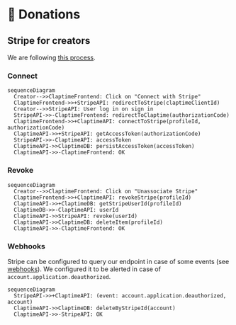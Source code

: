 # 💸 Donations

## Stripe for creators

We are following [this process](https://stripe.com/docs/connect/standard-accounts).

### Connect

```mermaid
sequenceDiagram
  Creator-->>ClaptimeFrontend: Click on "Connect with Stripe"
  ClaptimeFrontend->>+StripeAPI: redirectToStripe(claptimeClientId)
  Creator-->>StripeAPI: User log in on sign in
  StripeAPI->>-ClaptimeFrontend: redirectToClaptime(authorizationCode)
  ClaptimeFrontend->>+ClaptimeAPI: connectToStripe(profileId, authorizationCode)
  ClaptimeAPI->>+StripeAPI: getAccessToken(authorizationCode)
  StripeAPI->>-ClaptimeAPI: accessToken
  ClaptimeAPI->>ClaptimeDB: persistAccessToken(accessToken)
  ClaptimeAPI->>-ClaptimeFrontend: OK
```

### Revoke

```mermaid
sequenceDiagram
  Creator-->>ClaptimeFrontend: Click on "Unassociate Stripe"
  ClaptimeFrontend->>+ClaptimeAPI: revokeStripe(profileId)
  ClaptimeAPI->>+ClaptimeDB: getStripeUserId(profileId)
  ClaptimeDB->>-ClaptimeAPI: userId
  ClaptimeAPI->>StripeAPI: revoke(userId)
  ClaptimeAPI->>ClaptimeDB: deleteItem(profileId)
  ClaptimeAPI->>-ClaptimeFrontend: OK
```

### Webhooks

Stripe can be configured to query our endpoint in case of some events (see [webhooks](https://stripe.com/docs/connect/webhooks)).
We configured it to be alerted in case of `account.application.deauthorized`.

```mermaid
sequenceDiagram
  StripeAPI->>+ClaptimeAPI: (event: account.application.deauthorized, account)
  ClaptimeAPI->>ClaptimeDB: deleteByStripeId(account)
  ClaptimeAPI->>-StripeAPI: OK
```
